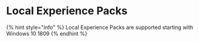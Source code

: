 # Local Experience Packs

{% hint style="info" %}
Local Experience Packs are supported starting with Windows 10 1809
{% endhint %}

